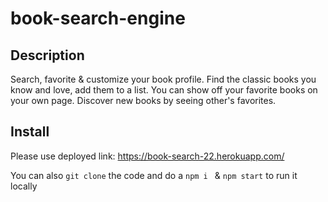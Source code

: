 # book-search-engine

## Description
Search, favorite & customize your book profile. Find the classic books you know and love, add them to a list. You can show off your favorite books on your own page. Discover new books by seeing other's favorites.

## Install
Please use deployed link: https://book-search-22.herokuapp.com/

You can also `git clone` the code and do a `npm i ` & `npm start` to run it locally


